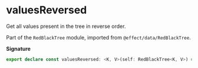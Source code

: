 # valuesReversed

Get all values present in the tree in reverse order.

Part of the `RedBlackTree` module, imported from `@effect/data/RedBlackTree`.

**Signature**

```ts
export declare const valuesReversed: <K, V>(self: RedBlackTree<K, V>) => IterableIterator<V>
```
